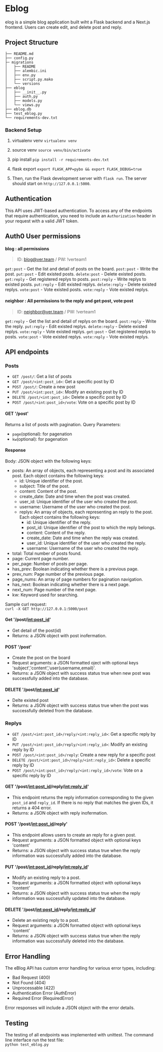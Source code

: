 # Eblog

elog is a simple blog application built wiht a Flask backend and a Next.js frontend. Users can
create edit, and delete post and reply.


## Project Structure

```
├── README.md
├── config.py
├─ migrations
│   ├── README
│   ├── alembic.ini
│   ├── env.py
│   ├── script.py.mako
│   └── versions
├── eblog
│   ├── __init__.py
│   ├── auth.py
│   ├── models.py
│   └── views.py
├── eblog.db
├── test_eblog.py
└── requirements-dev.txt
```

### Backend Setup

1. virtualenv venv
`virtualenv venv`

2. source venv
`source venv/bin/activate`

3. pip install
`pip install -r requirements-dev.txt`  

4. flask export
`export FLASK_APP=pybo && export FLASK_DEBUG=true`

5. Then, run the Flask development server with `flask run`. The server should start on `http://127.0.0.1:5000`.


## Authentication

This API uses JWT-based authentication. To access any of the endpoints that require authentication, you need to include an `Authorization` header in your request with a valid JWT token.


## Auth0 User permissions

#### blog : all permissions

> ID: blog@ver.team / PW: !verteam1

`get:post` - Get the list and detail of posts on the board.
`post:post` - Write the post.
`put:post` - Edit existed posts.
`delete:post` - Delete existed posts.
`get:reply` - Get registered replys to posts.
`post:reply` - Write replys to existed posts.
`put:reply` - Edit existed replys.
`delete:reply` - Delete existed replys.
`vote:post` - Vote existed posts.
`vote:reply` - Vote existed replys.

#### neighbor : All permissions to the reply and get:post, vote:post

> ID: neighbor@ver.team / PW: !verteam1

`get:reply` - Get the list and detail of replys on the board.
`post:reply` - Write the reply.
`put:reply` - Edit existed replys.
`delete:reply` - Delete existed replys.
`vote:reply` - Vote existed replys.
`get:post` - Get registered replys to posts.
`vote:post` - Vote existed replys.
`vote:reply` - Vote existed replys.


## API endpoints

### Posts

- `GET /post/`: Get a list of posts
- `GET /post/<int:post_id>`: Get a specific post by ID
- `POST /post/`: Create a new post
- `PUT /post/<int:post_id>`: Modify an existing post by ID
- `DELETE /post/<int:post_id>`: Delete a specific post by ID
- `POST /post/<int:post_id>/vote`: Vote on a specific post by ID

#### GET '/post'

Returns a list of posts with pagination.
Query Parameters:
- `page`(optional): for pagenation
- `kw`(optional): for pagenation

#### Response
Body: JSON object with the following keys:  

- posts: An array of objects, each representing a post and its associated post. Each object contains the following keys:  
  - id: Unique identifier of the post.  
  - subject: Title of the post.  
  - content: Content of the post.  
  - create_date: Date and time when the post was created.  
  - user_id: Unique identifier of the user who created the post.  
  - username: Username of the user who created the post.  
  - replys: An array of objects, each representing an reply to the post. Each object contains the following keys:  
    - id: Unique identifier of the reply.  
    - post_id: Unique identifier of the post to which the reply belongs.  
    - content: Content of the reply.  
    - create_date: Date and time when the reply was created.  
    - user_id: Unique identifier of the user who created the reply.  
    - username: Username of the user who created the reply.  
- total: Total number of posts found.  
- page: Current page number.  
- per_page: Number of posts per page.  
- has_prev: Boolean indicating whether there is a previous page.  
- prev_num: Page number of the previous page.  
- page_nums: An array of page numbers for pagination navigation.  
- has_next: Boolean indicating whether there is a next page.  
- next_num: Page number of the next page.  
- kw: Keyword used for searching.  

Sample curl request:  
`curl -X GET http://127.0.0.1:5000/post`

#### Get '/post/<int:post_id>'
- Get detail of the post(id)  
- Returns: a JSON object with post inofermation.  

#### POST '/post'
- Create the post on the board  
- Request arguments: a JSON formatted oject with optional keys 'subject','content','user(username,email)'.
- Returns: a JSON object with success status true when new post was successfully added into the database.  

#### DELETE '/post/<int:post_id>'
- Delte existed post  
- Returns: a JSON object with success status true when the post was successfully deleted from the database.  

### Replys

- `GET /post/<int:post_id>/reply/<int:reply_id>`: Get a specific reply by ID
- `PUT /post/<int:post_id>/reply/<int:reply_id>`: Modify an existing reply by ID
- `POST /post/<int:post_id>/reply`: Create a new reply for a specific post
- `DELETE /post/<int:post_id>/reply/<int:reply_id>`: Delete a specific reply by ID
- `POST /post/<int:post_id>/reply/<int:reply_id>/vote`: Vote on a specific reply by ID

#### GET '/post/<int:post_id>/reply/<int:reply_id>'
- This endpoint returns the reply information corresponding to the given `post_id` and `reply_id`. If there is no reply that matches the given IDs, it returns a 404 error.  
- Returns: a JSON object with reply inofermation.  

#### POST '/post/<int:post_id>/reply'
- This endpoint allows users to create an reply for a given post.
- Request arguments: a JSON formatted object with optional keys 'content'
- Returns: a JSON object with success status true when the reply information was successfully added into the database.  

#### PUT '/post/<int:post_id>/reply/<int:reply_id>'
- Modify an existing reply to a post.
- Request arguments: a JSON formatted object with optional keys 'content'
- Returns: a JSON object with success status true when the reply information was successfully updated into the database.  

#### DELETE '/post/<int:post_id>/reply/<int:reply_id>'
- Delete an existing reply to a post.
- Request arguments: a JSON formatted object with optional keys 'content'
- Returns: a JSON object with success status true when the reply information was successfully deleted into the database.  


## Error Handling

The eBlog API has custom error handling for various error types, including:

- Bad Request (400)
- Not Found (404)
- Unprocessable (422)
- Authentication Error (AuthError)
- Required Error (RequiredError)

Error responses will include a JSON object with the error details.


## Testing

The testing of all endpoints was implemented with unittest. The command line interface run the test file:  
`python test_eblog.py`
